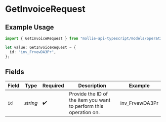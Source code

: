 # GetInvoiceRequest

## Example Usage

```typescript
import { GetInvoiceRequest } from "mollie-api-typescript/models/operations";

let value: GetInvoiceRequest = {
  id: "inv_FrvewDA3Pr",
};
```

## Fields

| Field                                                             | Type                                                              | Required                                                          | Description                                                       | Example                                                           |
| ----------------------------------------------------------------- | ----------------------------------------------------------------- | ----------------------------------------------------------------- | ----------------------------------------------------------------- | ----------------------------------------------------------------- |
| `id`                                                              | *string*                                                          | :heavy_check_mark:                                                | Provide the ID of the item you want to perform this operation on. | inv_FrvewDA3Pr                                                    |